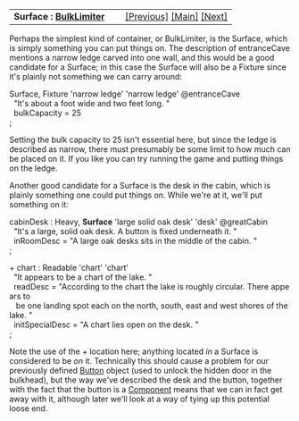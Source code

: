 <table width="100%" data-border="0" data-cellspacing="0"
data-cellpadding="3" data-bgcolor="#C0C0C0">
<colgroup>
<col style="width: 50%" />
<col style="width: 50%" />
</colgroup>
<tbody>
<tr>
<td style="text-align: left;"><strong>Surface : <a
href="bulklimiter.htm">BulkLimiter</a><br />
</strong></td>
<td style="text-align: right;"><a href="bulklimiter.htm">[Previous]</a>
<a href="generalintroduction.htm">[Main]</a> <a
href="basiccontainer.htm">[Next]</a></td>
</tr>
</tbody>
</table>

  
Perhaps the simplest kind of container, or BulkLimiter, is the Surface,
which is simply something you can put things on. The description of
entranceCave mentions a narrow ledge carved into one wall, and this
would be a good candidate for a Surface; in this case the Surface will
also be a Fixture since it's plainly not something we can carry
around:  
  
Surface, Fixture 'narrow ledge' 'narrow ledge' @entranceCave  
  "It's about a foot wide and two feet long. "  
  bulkCapacity = 25  
;  
  
Setting the bulk capacity to 25 isn't essential here, but since the
ledge is described as narrow, there must presumably be some limit to how
much can be placed on it. If you like you can try running the game and
putting things on the ledge.  
  
Another good candidate for a Surface is the desk in the cabin, which is
plainly something one could put things on. While we're at it, we'll put
something on it:  
  
cabinDesk : Heavy, **Surface** 'large solid oak desk' 'desk' @greatCabin  
  "It's a large, solid oak desk. A button is fixed underneath it. "  
  inRoomDesc = "A large oak desks sits in the middle of the cabin. "  
;  
  
+ chart : Readable 'chart' 'chart'  
  "It appears to be a chart of the lake. "  
  readDesc = "According to the chart the lake is roughly circular. There appears to  
   be one landing spot each on the north, south, east and west shores of the lake. "  
  initSpecialDesc = "A chart lies open on the desk. "  
;  
  
Note the use of the + location here; anything located *in* a Surface is
considered to be *on* it. Technically this should cause a problem for
our previously defined [Button](hiddendoor.htm) object (used to unlock
the hidden door in the bulkhead), but the way we've described the desk
and the button, together with the fact that the button is a
[Component](component.htm) means that we can in fact get away with it,
although later we'll look at a way of tying up this potential loose
end.  
  
